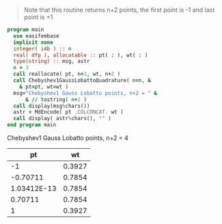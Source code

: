 > Note that this routine returns n+2 points, the first point is -1 and last point is +1

```fortran
program main
  use easifembase
  implicit none
  integer( i4b ) :: n
  real( dfp ), allocatable :: pt( : ), wt( : )
  type(string) :: msg, astr
  n = 3
  call reallocate( pt, n+2, wt, n+2 )
  call Chebyshev1GaussLobattoQuadrature( n=n, &
    & pt=pt, wt=wt )
  msg="Chebyshev1 Gauss Lobatto points, n+2 = " &
      & // tostring( n+2 )
  call display(msg%chars())
  astr = MdEncode( pt .COLCONCAT. wt )
  call display( astr%chars(), "" )
end program main
```

Chebyshev1 Gauss Lobatto points, n+2 = 4

| pt          | wt     |
|-------------|--------|
| -1          | 0.3927 |
| -0.70711    | 0.7854 |
| 1.03412E-13 | 0.7854 |
| 0.70711     | 0.7854 |
| 1           | 0.3927 |
